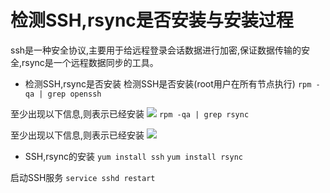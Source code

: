 # 检测SSH,rsync是否安装与安装过程
ssh是一种安全协议,主要用于给远程登录会话数据进行加密,保证数据传输的安全,rsync是一个远程数据同步的工具。

+ 检测SSH,rsync是否安装
检测SSH是否安装(root用户在所有节点执行)
`rpm -qa | grep openssh`

至少出现以下信息,则表示已经安装
![](http://7xqhly.com1.z0.glb.clouddn.com/%E5%9B%BEgweg%E5%83%8F%202.png)
`rpm -qa | grep rsync`

至少出现以下信息,则表示已经安装
![](http://7xqhly.com1.z0.glb.clouddn.com/%E5%9B%BEfwe%E5%83%8F%203.png)

+ SSH,rsync的安装
`yum install ssh`
`yum install rsync`

启动SSH服务
`service sshd restart`






